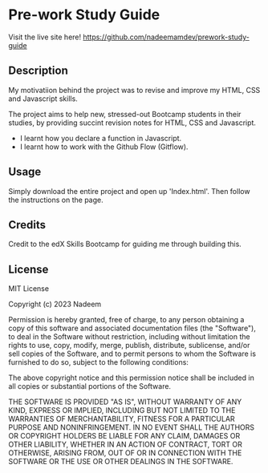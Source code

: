 # Pre-work Study Guide

Visit the live site here! https://github.com/nadeemamdev/prework-study-guide

## Description

My motivatiion behind the project was to revise and improve my HTML, CSS and Javascript skills.

The project aims to help new, stressed-out Bootcamp students in their studies, by providing succint revision notes for HTML, CSS and Javascript.

- I learnt how you declare a function in Javascript.
- I learnt how to work with the Github Flow (Gitflow).

## Usage

Simply download the entire project and open up 'Index.html'. Then follow the instructions on the page.

## Credits

Credit to the edX Skills Bootcamp for guiding me through building this.

## License

MIT License

Copyright (c) 2023 Nadeem

Permission is hereby granted, free of charge, to any person obtaining a copy
of this software and associated documentation files (the "Software"), to deal
in the Software without restriction, including without limitation the rights
to use, copy, modify, merge, publish, distribute, sublicense, and/or sell
copies of the Software, and to permit persons to whom the Software is
furnished to do so, subject to the following conditions:

The above copyright notice and this permission notice shall be included in all
copies or substantial portions of the Software.

THE SOFTWARE IS PROVIDED "AS IS", WITHOUT WARRANTY OF ANY KIND, EXPRESS OR
IMPLIED, INCLUDING BUT NOT LIMITED TO THE WARRANTIES OF MERCHANTABILITY,
FITNESS FOR A PARTICULAR PURPOSE AND NONINFRINGEMENT. IN NO EVENT SHALL THE
AUTHORS OR COPYRIGHT HOLDERS BE LIABLE FOR ANY CLAIM, DAMAGES OR OTHER
LIABILITY, WHETHER IN AN ACTION OF CONTRACT, TORT OR OTHERWISE, ARISING FROM,
OUT OF OR IN CONNECTION WITH THE SOFTWARE OR THE USE OR OTHER DEALINGS IN THE
SOFTWARE.
